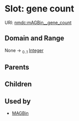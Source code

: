 
# Slot: gene count




URI: [nmdc:mAGBin__gene_count](https://microbiomedata/meta/mAGBin__gene_count)


## Domain and Range

None &#8594;  <sub>0..1</sub> [Integer](types/Integer.md)

## Parents


## Children


## Used by

 * [MAGBin](MAGBin.md)
